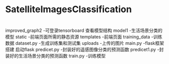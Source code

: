 # SatelliteImagesClassification

 #  
 improved_graph2        -可登录tensorboard 查看模型结构
 model1				         -生活场景分类的模型
 static				         -前端页面所需的静态资源
 templates			         -前端页面
 training_data           -训练数据
 dataset.py              -生成训练集和测试集
 uploads                 -上传的图片
 main.py				         -flask框架搭建 启动flask
 predicet.py             -封装好的遥感图像分类的预测函数
 predicet1.py            -封装好的生活场景分类的预测函数
 train.py                -训练模型
 
